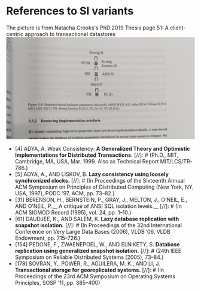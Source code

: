 # References to SI variants
The picture is from Natacha Crooks's PhD 2019 Thesis page 51: A client-centric approach to transactional datastores
![pic](./navigation.jpg "Natacha Crooks's PhD Thesis2019")

* [4] ADYA, A. Weak Consistency: __A Generalized Theory and Optimistic Implementations for Distributed Transactions.__ [//]: # (Ph.D., MIT, Cambridge, MA, USA, Mar. 1999. Also as Technical Report MIT/LCS/TR-786.)
* [5] ADYA, A., AND LISKOV, B. __Lazy consistency using loosely synchronized clocks.__  [//]: # (In
Proceedings of the Sixteenth Annual ACM Symposium on Principles of Distributed Computing
(New York, NY, USA, 1997), PODC ’97, ACM, pp. 73–82.)
* [31] BERENSON, H., BERNSTEIN, P., GRAY, J., MELTON, J., O’NEIL, E., AND O’NEIL, P.__ A critique of ANSI SQL isolation levels.__  [//]: # (In ACM SIGMOD Record (1995), vol. 24, pp. 1–10.)
* [61] DAUDJEE, K., AND SALEM, K. __Lazy database replication with snapshot isolation.__  [//]: # (In Proceedings of the 32nd International Conference on Very Large Data Bases (2006), VLDB ’06, VLDB Endowment, pp. 715–726.)
* [154] PEDONE, F., ZWAENEPOEL, W., AND ELNIKETY, S. __Database replication using generalized snapshot isolation.__  [//]: # (24th IEEE Symposium on Reliable Distributed Systems (2005), 73–84.)
* [178] SOVRAN, Y., POWER, R., AGUILERA, M. K., AND LI, J. __Transactional storage for georeplicated systems.__  [//]: # (In Proceedings of the 23rd ACM Symposium on Operating Systems Principles, SOSP ’11, pp. 385–400)

